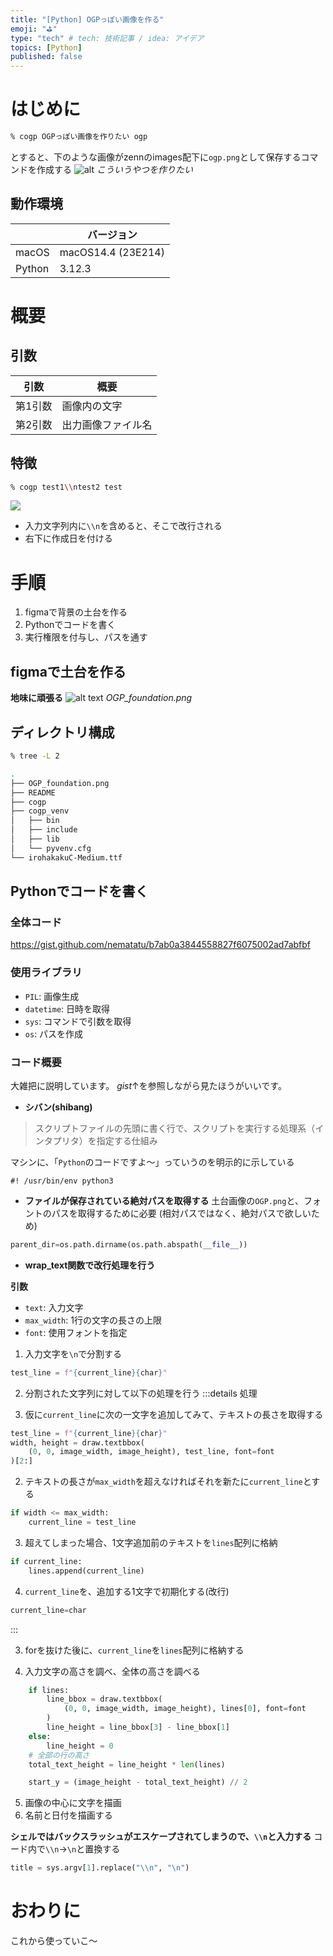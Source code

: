 ```yaml
---
title: "[Python] OGPっぽい画像を作る"
emoji: "⛳"
type: "tech" # tech: 技術記事 / idea: アイデア
topics: [Python]
published: false
---
```

# はじめに
```bash
% cogp OGPっぽい画像を作りたい ogp
```
とすると、下のような画像がzennのimages配下に`ogp.png`として保存するコマンドを作成する
![alt](/images/ogp.png)
*こういうやつを作りたい*

## 動作環境
||バージョン|
|----|----|
|macOS| macOS14.4 (23E214)|
|Python|3.12.3|

# 概要
## 引数
|引数|概要|
|----|----|
|第1引数|画像内の文字|
|第2引数|出力画像ファイル名|
## 特徴
```bash
% cogp test1\\ntest2 test
```
![](/images/test.png)
* 入力文字列内に`\\n`を含めると、そこで改行される
* 右下に作成日を付ける
# 手順
1. figmaで背景の土台を作る
2. Pythonでコードを書く
3. 実行権限を付与し、パスを通す
## figmaで土台を作る

**地味に頑張る**
![alt text](/images/figma.png)
*OGP_foundation.png*
## ディレクトリ構成
```bash
% tree -L 2        

.
├── OGP_foundation.png
├── README
├── cogp
├── cogp_venv
│   ├── bin
│   ├── include
│   ├── lib
│   └── pyvenv.cfg
└── irohakakuC-Medium.ttf
```

## Pythonでコードを書く

### 全体コード

https://gist.github.com/nematatu/b7ab0a3844558827f6075002ad7abfbf
### 使用ライブラリ
* `PIL`: 画像生成
* `datetime`: 日時を取得
* `sys`: コマンドで引数を取得
* `os`: パスを作成
### コード概要
大雑把に説明しています。
*gist*↑を参照しながら見たほうがいいです。
* **シバン(shibang)**
> スクリプトファイルの先頭に書く行で、スクリプトを実行する処理系（インタプリタ）を指定する仕組み

マシンに、「`Python`のコードですよ〜」っていうのを明示的に示している
```
#! /usr/bin/env python3
```
* **ファイルが保存されている絶対パスを取得する**
土台画像の`OGP.png`と、フォントのパスを取得するために必要
(相対パスではなく、絶対パスで欲しいため)
```python
parent_dir=os.path.dirname(os.path.abspath(__file__))
```
* **wrap_text関数で改行処理を行う**

**引数**
* `text`: 入力文字
* `max_width`: 1行の文字の長さの上限
* `font`: 使用フォントを指定

1. 入力文字を`\n`で分割する
```python
test_line = f"{current_line}{char}"
```

2. 分割された文字列に対して以下の処理を行う
:::details 処理

1. 仮に`current_line`に次の一文字を追加してみて、テキストの長さを取得する
```python
test_line = f"{current_line}{char}"
width, height = draw.textbbox(
    (0, 0, image_width, image_height), test_line, font=font
)[2:]
```
2. テキストの長さが`max_width`を超えなければそれを新たに`current_line`とする
```python
if width <= max_width:
    current_line = test_line
```
3. 超えてしまった場合、1文字追加前のテキストを`lines`配列に格納
```python
if current_line:
    lines.append(current_line)
```
4. `current_line`を、追加する1文字で初期化する(改行)
```python
current_line=char
```
:::

3. forを抜けた後に、`current_line`を`lines`配列に格納する

4. 入力文字の高さを調べ、全体の高さを調べる
```python
    if lines:
        line_bbox = draw.textbbox(
            (0, 0, image_width, image_height), lines[0], font=font
        )
        line_height = line_bbox[3] - line_bbox[1]
    else:
        line_height = 0
    # 全部の行の高さ
    total_text_height = line_height * len(lines)

    start_y = (image_height - total_text_height) // 2
```
5. 画像の中心に文字を描画
6. 名前と日付を描画する

**シェルではバックスラッシュがエスケープされてしまうので、`\\n`と入力する**
コード内で`\\n`→`\n`と置換する
```python
title = sys.argv[1].replace("\\n", "\n")
```

# おわりに
これから使っていこ〜